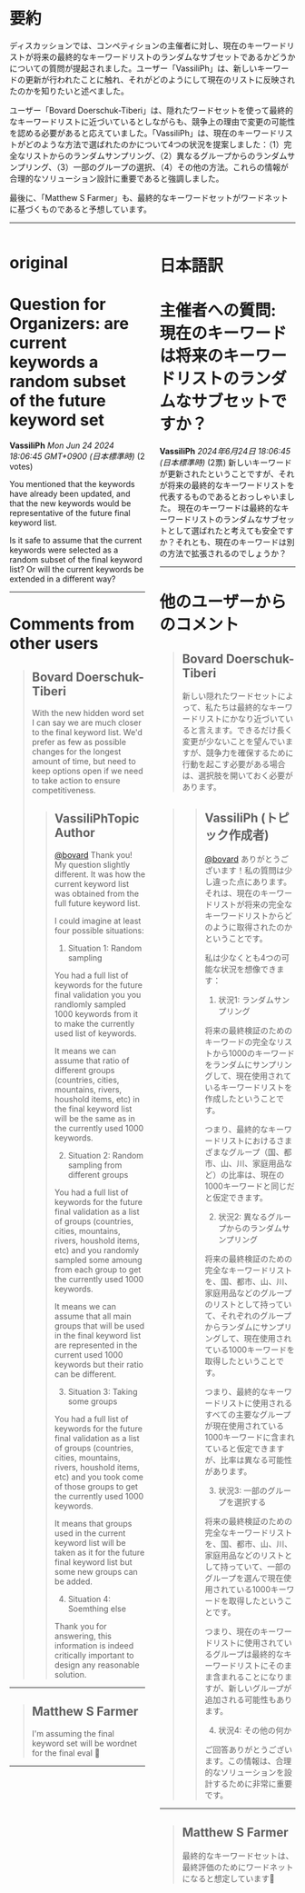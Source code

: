 # 要約 
ディスカッションでは、コンペティションの主催者に対し、現在のキーワードリストが将来の最終的なキーワードリストのランダムなサブセットであるかどうかについての質問が提起されました。ユーザー「VassiliPh」は、新しいキーワードの更新が行われたことに触れ、それがどのようにして現在のリストに反映されたのかを知りたいと述べました。

ユーザー「Bovard Doerschuk-Tiberi」は、隠れたワードセットを使って最終的なキーワードリストに近づいているとしながらも、競争上の理由で変更の可能性を認める必要があると応えていました。「VassiliPh」は、現在のキーワードリストがどのような方法で選ばれたのかについて4つの状況を提案しました：（1）完全なリストからのランダムサンプリング、（2）異なるグループからのランダムサンプリング、（3）一部のグループの選択、（4）その他の方法。これらの情報が合理的なソリューション設計に重要であると強調しました。

最後に、「Matthew S Farmer」も、最終的なキーワードセットがワードネットに基づくものであると予想しています。

---


<style>
.column-left{
  float: left;
  width: 47.5%;
  text-align: left;
}
.column-right{
  float: right;
  width: 47.5%;
  text-align: left;
}
.column-one{
  float: left;
  width: 100%;
  text-align: left;
}
</style>


<div class="column-left">

# original

# Question for Organizers: are current keywords a random subset of the future keyword set

**VassiliPh** *Mon Jun 24 2024 18:06:45 GMT+0900 (日本標準時)* (2 votes)

You mentioned that the keywords have already been updated, and that the new keywords would be representative of the future final keyword list. 

Is it safe to assume that the current keywords were selected as a random subset of the final keyword list? Or will the current keywords be extended in a different way?



---

 # Comments from other users

> ## Bovard Doerschuk-Tiberi
> 
> With the new hidden word set I can say we are much closer to the final keyword list. We'd prefer as few as possible changes for the longest amount of time, but need to keep options open if we need to take action to ensure competitiveness.
> 
> 
> 
> > ## VassiliPhTopic Author
> > 
> > [@bovard](https://www.kaggle.com/bovard) Thank you! My question slightly different. It was how the current keyword list was obtained from the full future keyword list.
> > 
> > I could imagine at least four possible situations:
> > 
> > 1. Situation 1: Random sampling
> > 
> > You had a full list of keywords for the future final validation you you randlomly sampled 1000 keywords from it to make the currently used list of keywords.
> > 
> > It means we can assume that ratio of different groups (countries, cities, mountains, rivers, houshold items, etc) in the final keyword list will be the same as in the currently used 1000 keywords.
> > 
> > 2. Situation 2: Random sampling from different groups
> > 
> > You had a full list of keywords for the future final validation as a list of groups (countries, cities, mountains, rivers, houshold items, etc) and you randomly sampled some amoung from each group to get the currently used 1000 keywords.
> > 
> > It means we can assume that all main groups that will be used in the final keyword list are represented in the current used 1000 keywords but their ratio can be different.
> > 
> > 3. Situation 3: Taking some groups
> > 
> > You had a full list of keywords for the future final validation as a list of groups (countries, cities, mountains, rivers, houshold items, etc) and you took come of those groups to get the currently used 1000 keywords.
> > 
> > It means that groups used in the current keyword list will be taken as it for the future final keyword list but some new groups can be added.
> > 
> > 4. Situation 4: Soemthing else
> > 
> > Thank you for answering, this information is indeed critically important to design any reasonable solution.
> > 
> > 
> > 


---

> ## Matthew S Farmer
> 
> I'm assuming the final keyword set will be wordnet for the final eval 🫠
> 
> 
> 


---



</div>
<div class="column-right">

# 日本語訳

# 主催者への質問: 現在のキーワードは将来のキーワードリストのランダムなサブセットですか？

**VassiliPh** *2024年6月24日 18:06:45 (日本標準時)* (2票)
新しいキーワードが更新されたということですが、それが将来の最終的なキーワードリストを代表するものであるとおっしゃいました。
現在のキーワードは最終的なキーワードリストのランダムなサブセットとして選ばれたと考えても安全ですか？それとも、現在のキーワードは別の方法で拡張されるのでしょうか？

---
# 他のユーザーからのコメント
> ## Bovard Doerschuk-Tiberi
> 
> 新しい隠れたワードセットによって、私たちは最終的なキーワードリストにかなり近づいていると言えます。できるだけ長く変更が少ないことを望んでいますが、競争力を確保するために行動を起こす必要がある場合は、選択肢を開いておく必要があります。

> > ## VassiliPh (トピック作成者)
> > 
> > [@bovard](https://www.kaggle.com/bovard) ありがとうございます！私の質問は少し違った点にあります。それは、現在のキーワードリストが将来の完全なキーワードリストからどのように取得されたのかということです。
> > 
> > 私は少なくとも4つの可能な状況を想像できます：
> > 
> > 1. 状況1: ランダムサンプリング
> > 
> > 将来の最終検証のためのキーワードの完全なリストから1000のキーワードをランダムにサンプリングして、現在使用されているキーワードリストを作成したということです。
> > 
> > つまり、最終的なキーワードリストにおけるさまざまなグループ（国、都市、山、川、家庭用品など）の比率は、現在の1000キーワードと同じだと仮定できます。
> > 
> > 2. 状況2: 異なるグループからのランダムサンプリング
> > 
> > 将来の最終検証のための完全なキーワードリストを、国、都市、山、川、家庭用品などのグループのリストとして持っていて、それぞれのグループからランダムにサンプリングして、現在使用されている1000キーワードを取得したということです。
> > 
> > つまり、最終的なキーワードリストに使用されるすべての主要なグループが現在使用されている1000キーワードに含まれていると仮定できますが、比率は異なる可能性があります。
> > 
> > 3. 状況3: 一部のグループを選択する
> > 
> > 将来の最終検証のための完全なキーワードリストを、国、都市、山、川、家庭用品などのリストとして持っていて、一部のグループを選んで現在使用されている1000キーワードを取得したということです。
> > 
> > つまり、現在のキーワードリストに使用されているグループは最終的なキーワードリストにそのまま含まれることになりますが、新しいグループが追加される可能性もあります。
> > 
> > 4. 状況4: その他の何か
> > 
> > ご回答ありがとうございます。この情報は、合理的なソリューションを設計するために非常に重要です。
> > 
> > > 

---
> ## Matthew S Farmer
> 
> 最終的なキーワードセットは、最終評価のためにワードネットになると想定しています🫠


</div>